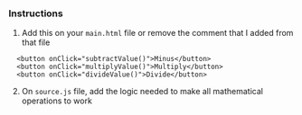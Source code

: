 ### Instructions

1. Add this on your `main.html` file or remove the comment that I added from that file

```
  <button onClick="subtractValue()">Minus</button>
  <button onClick="multiplyValue()">Multiply</button>
  <button onClick="divideValue()">Divide</button>
```

2. On `source.js` file, add the logic needed to make all mathematical operations to work

